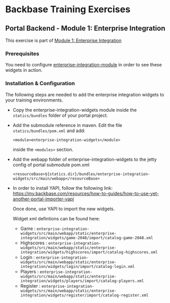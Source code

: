 # Backbase Training Exercises

## Portal Backend - Module 1: Enterprise Integration

This exercise is part of [Module 1: Enterprise Integration](https://github.com/Backbase/training-be-module-01/tree/code-migration)

### Prerequisites

You need to configure [enterprise-integration-module](https://github.com/Backbase/training-be-module-01/tree/code-migration/enterprise-integration-module) in order to see these widgets in action.

### Installation & Configuration

The following steps are needed to add the enterprise integration widgets to your training environments.

- Copy the enterprise-integration-widgets module inside the `statics/bundles` folder of your portal project.

- Add the submodule reference in maven. Edit the file `statics/bundles/pom.xml` and add:

  ```
  <module>enterprise-integration-widgets</module>
  ```

  inside the `<modules>` section.

- Add the webapp folder of enterprise-integration-widgets to the jetty config of portal submodule pom.xml

  ```
  <resourceBase>${statics.dir}/bundles/enterprise-integration-widgets/src/main/webapp</resourceBase>
  ```

- In order to install YAPI, follow the following link: https://my.backbase.com/resources/how-to-guides/how-to-use-yet-another-portal-importer-yapi

  Once done, use YAPI to import the new widgets.

  Widget xml defintions can be found here:

	- Game : `enterprise-integration-widgets/src/main/webapp/static/enterprise-integration/widgets/game-2048/import/catalog-game-2048.xml`
	- Highscores : `enterprise-integration-widgets/src/main/webapp/static/enterprise-integration/widgets/highscores/import/catalog-highscores.xml`
	- Login : `enterprise-integration-widgets/src/main/webapp/static/enterprise-integration/widgets/login/import/catalog-login.xml`
	- Players : `enterprise-integration-widgets/src/main/webapp/static/enterprise-integration/widgets/players/import/catalog-players.xml`
	- Register : `enterprise-integration-widgets/src/main/webapp/static/enterprise-integration/widgets/register/import/catalog-register.xml`
